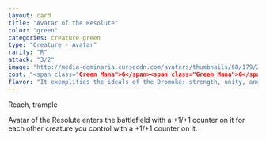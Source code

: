 ```yaml
---
layout: card
title: "Avatar of the Resolute"
color: "green"
categories: creature green
type: "Creature - Avatar"
rarity: "R"
attack: "3/2"
image: "http://media-dominaria.cursecdn.com/avatars/thumbnails/68/179/200/283/635615774093074930.png"
cost: "<span class="Green Mana">G</span><span class="Green Mana">G</span>"
flavor: "It exemplifies the ideals of the Dromoka: strength, unity, and honor."
---
```


Reach, trample

Avatar of the Resolute enters the battlefield with a +1/+1 counter on it for each other creature you control with a +1/+1 counter on it.
